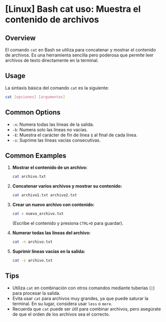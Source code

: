 # [Linux] Bash cat uso: Muestra el contenido de archivos

## Overview
El comando `cat` en Bash se utiliza para concatenar y mostrar el contenido de archivos. Es una herramienta sencilla pero poderosa que permite leer archivos de texto directamente en la terminal.

## Usage
La sintaxis básica del comando `cat` es la siguiente:

```bash
cat [opciones] [argumentos]
```

## Common Options
- `-n`: Numera todas las líneas de la salida.
- `-b`: Numera solo las líneas no vacías.
- `-E`: Muestra el carácter de fin de línea `$` al final de cada línea.
- `-s`: Suprime las líneas vacías consecutivas.

## Common Examples
1. **Mostrar el contenido de un archivo:**
   ```bash
   cat archivo.txt
   ```

2. **Concatenar varios archivos y mostrar su contenido:**
   ```bash
   cat archivo1.txt archivo2.txt
   ```

3. **Crear un nuevo archivo con contenido:**
   ```bash
   cat > nuevo_archivo.txt
   ```
   (Escribe el contenido y presiona `CTRL+D` para guardar).

4. **Numerar todas las líneas del archivo:**
   ```bash
   cat -n archivo.txt
   ```

5. **Suprimir líneas vacías en la salida:**
   ```bash
   cat -s archivo.txt
   ```

## Tips
- Utiliza `cat` en combinación con otros comandos mediante tuberías (`|`) para procesar la salida.
- Evita usar `cat` para archivos muy grandes, ya que puede saturar la terminal. En su lugar, considera usar `less` o `more`.
- Recuerda que `cat` puede ser útil para combinar archivos, pero asegúrate de que el orden de los archivos sea el correcto.